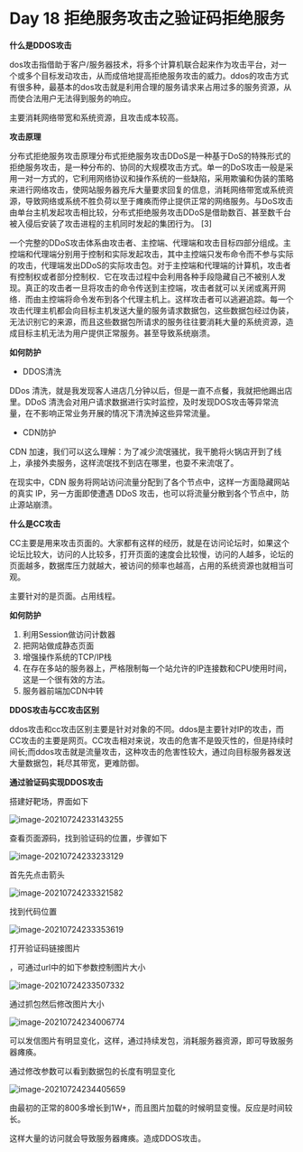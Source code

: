 # Day 18 拒绝服务攻击之验证码拒绝服务

**什么是DDOS攻击**

dos攻击指借助于客户/服务器技术，将多个计算机联合起来作为攻击平台，对一个或多个目标发动攻击，从而成倍地提高拒绝服务攻击的威力。ddos的攻击方式有很多种，最基本的dos攻击就是利用合理的服务请求来占用过多的服务资源，从而使合法用户无法得到服务的响应。

主要消耗网络带宽和系统资源，且攻击成本较高。

**攻击原理**

分布式拒绝服务攻击原理分布式拒绝服务攻击DDoS是一种基于DoS的特殊形式的拒绝服务攻击，是一种分布的、协同的大规模攻击方式。单一的DoS攻击一般是采用一对一方式的，它利用网络协议和操作系统的一些缺陷，采用欺骗和伪装的策略来进行网络攻击，使网站服务器充斥大量要求回复的信息，消耗网络带宽或系统资源，导致网络或系统不胜负荷以至于瘫痪而停止提供正常的网络服务。与DoS攻击由单台主机发起攻击相比较，分布式拒绝服务攻击DDoS是借助数百、甚至数千台被入侵后安装了攻击进程的主机同时发起的集团行为。 [3] 

一个完整的DDoS攻击体系由攻击者、主控端、代理端和攻击目标四部分组成。主控端和代理端分别用于控制和实际发起攻击，其中主控端只发布命令而不参与实际的攻击，代理端发出DDoS的实际攻击包。对于主控端和代理端的计算机，攻击者有控制权或者部分控制权．它在攻击过程中会利用各种手段隐藏自己不被别人发现。真正的攻击者一旦将攻击的命令传送到主控端，攻击者就可以关闭或离开网络．而由主控端将命令发布到各个代理主机上。这样攻击者可以逃避追踪。每一个攻击代理主机都会向目标主机发送大量的服务请求数据包，这些数据包经过伪装，无法识别它的来源，而且这些数据包所请求的服务往往要消耗大量的系统资源，造成目标主机无法为用户提供正常服务。甚至导致系统崩溃。

**如何防护**

- DDOS清洗

DDos 清洗，就是我发现客人进店几分钟以后，但是一直不点餐，我就把他踢出店里。DDoS 清洗会对用户请求数据进行实时监控，及时发现DOS攻击等异常流量，在不影响正常业务开展的情况下清洗掉这些异常流量。

- CDN防护

CDN 加速，我们可以这么理解：为了减少流氓骚扰，我干脆将火锅店开到了线上，承接外卖服务，这样流氓找不到店在哪里，也耍不来流氓了。

在现实中，CDN 服务将网站访问流量分配到了各个节点中，这样一方面隐藏网站的真实 IP，另一方面即使遭遇 DDoS 攻击，也可以将流量分散到各个节点中，防止源站崩溃。





**什么是CC攻击**

CC主要是用来攻击页面的。大家都有这样的经历，就是在访问论坛时，如果这个论坛比较大，访问的人比较多，打开页面的速度会比较慢，访问的人越多，论坛的页面越多，数据库压力就越大，被访问的频率也越高，占用的系统资源也就相当可观。

主要针对的是页面。占用线程。

**如何防护**

1. 利用Session做访问计数器
2. 把网站做成静态页面
3. 增强操作系统的TCP/IP栈
4. 在存在多站的服务器上，严格限制每一个站允许的IP连接数和CPU使用时间，这是一个很有效的方法。
5. 服务器前端加CDN中转

**DDOS攻击与CC攻击区别**

ddos攻击和cc攻击区别主要是针对对象的不同。ddos是主要针对IP的攻击，而CC攻击的主要是网页。CC攻击相对来说，攻击的危害不是毁灭性的，但是持续时间长;而ddos攻击就是流量攻击，这种攻击的危害性较大，通过向目标服务器发送大量数据包，耗尽其带宽，更难防御。

**通过验证码实现DDOS攻击**

搭建好靶场，界面如下

![image-20210724233143255](C:\Users\10637\AppData\Roaming\Typora\typora-user-images\image-20210724233143255.png)

查看页面源码，找到验证码的位置，步骤如下

![image-20210724233233129](C:\Users\10637\AppData\Roaming\Typora\typora-user-images\image-20210724233233129.png)

首先先点击箭头

![image-20210724233321582](C:\Users\10637\AppData\Roaming\Typora\typora-user-images\image-20210724233321582.png)

找到代码位置

![image-20210724233353619](C:\Users\10637\AppData\Roaming\Typora\typora-user-images\image-20210724233353619.png)

打开验证码链接图片

，可通过url中的如下参数控制图片大小

![image-20210724233507332](C:\Users\10637\AppData\Roaming\Typora\typora-user-images\image-20210724233507332.png)

通过抓包然后修改图片大小

![image-20210724234006774](C:\Users\10637\AppData\Roaming\Typora\typora-user-images\image-20210724234006774.png)

可以发信图片有明显变化，这样，通过持续发包，消耗服务器资源，即可导致服务器瘫痪。

通过修改参数可以看到数据包的长度有明显变化

![image-20210724234405659](C:\Users\10637\AppData\Roaming\Typora\typora-user-images\image-20210724234405659.png)

由最初的正常的800多增长到1W+，而且图片加载的时候明显变慢。反应是时间较长。

这样大量的访问就会导致服务器瘫痪。造成DDOS攻击。
